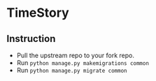 # TimeStory

## Instruction
- Pull the upstream repo to your fork repo.
- Run `python manage.py makemigrations common`
- Run `python manage.py migrate common`
